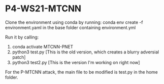# P4-WS21-MTCNN
Clone the environment using conda by running: conda env create -f environment.yaml in the base folder containing environment.yml

Run it by calling:
  1. conda activate MTCNN-PNET
  2. python3 test.py [This is the old version, which creates a blurry adversial patch]
  3. python3 test2.py [This is the version I'm working on right now]
  
For the P-MTCNN attack, the main file to be modified is test.py in the home folder. 
